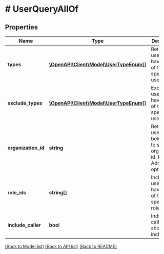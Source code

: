 # # UserQueryAllOf

## Properties

Name | Type | Description | Notes
------------ | ------------- | ------------- | -------------
**types** | [**\OpenAPI\Client\Model\UserTypeEnum[]**](UserTypeEnum.md) | Returns users having any of the specified user types. | [optional]
**exclude_types** | [**\OpenAPI\Client\Model\UserTypeEnum[]**](UserTypeEnum.md) | Exclude users having any of the specified user types. | [optional]
**organization_id** | **string** | Return users belonging to specified organization id. NOTE: Admin only option. | [optional]
**role_ids** | **string[]** | Include users having any of the specified roles. | [optional]
**include_caller** | **bool** | Indicates if caller user should be included. | [optional] [default to false]

[[Back to Model list]](../../README.md#models) [[Back to API list]](../../README.md#endpoints) [[Back to README]](../../README.md)
